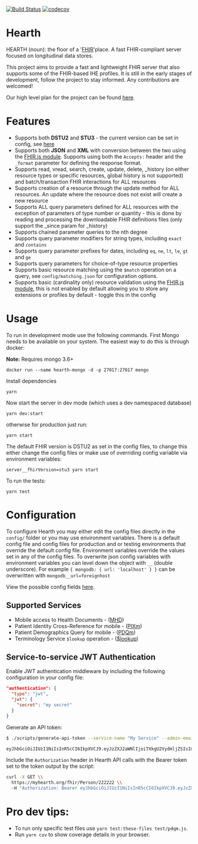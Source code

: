 [![Build Status](https://travis-ci.org/jembi/hearth.svg?branch=master)](https://travis-ci.org/jembi/hearth) [![codecov](https://codecov.io/gh/jembi/hearth/branch/master/graph/badge.svg)](https://codecov.io/gh/jembi/hearth)

# Hearth
HEARTH (noun): the floor of a '[FHIR](http://hl7.org/fhir/)'place. A fast FHIR-compliant server focused on longitudinal data stores.

This project aims to provide a fast and lightweight FHIR server that also supports some of the FHIR-based IHE profiles. It is still in the early stages of development, follow the project to stay informed. Any contributions are welcomed!

Our high level plan for the project can be found [here](https://docs.google.com/document/d/1wJr-A0xJFEwwR9y5c5tVGb0_rH7IQFBJRhMNRU31Fis/edit?usp=sharing).

# Features

* Supports both **DSTU2** and **STU3** - the current version can be set in config, see [here](https://github.com/jembi/hearth/blob/master/config/default.json#L6)
* Supports both **JSON** and **XML** with conversion between the two using the [FHIR.js module](https://www.npmjs.com/package/fhir). Supports using both the `Accepts:` header and the `_format` parameter for defining the response format.
* Supports read, vread, search, create, update, delete, _history (on either resource types or specific resources, global history is not supported) and batch/transaction FHIR interactions for ALL resources
* Supports creation of a resource through the update method for ALL resources. An update where the resource does not exist will create a new resource
* Supports ALL query parameters defined for ALL resources with the exception of parameters of type number or quantity - this is done by reading and processing the downloadable FHIR definitions files (only support the _since param for _history)
* Supports chained parameter queries to the nth degree
* Supports query parameter modifiers for string types, including `exact` and `contains`
* Supports query parameter prefixes for dates, including `eq`, `ne`, `lt`, `le`, `gt` and `ge`
* Supports query parameters for choice-of-type resource properties
* Supports basic resource matching using the `$match` operation on a query, see `config/matching.json` for configuration options.
* Supports basic (cardinality only) resource validation using the [FHIR.js module](https://www.npmjs.com/package/fhir), this is not enabled by default allowing you to store any extensions or profiles by default - toggle this in the config

# Usage
To run in development mode use the following commands. First Mongo needs to be available on your system. The easiest way to do this is through docker:

**Note:** Requires mongo 3.6+

```
docker run --name hearth-mongo -d -p 27017:27017 mongo
```
Install dependencies
```
yarn
```
Now start the server in dev mode (which uses a dev namespaced database)
```
yarn dev:start
```
otherwise for production just run:
```
yarn start
```

The default FHIR version is DSTU2 as set in the config files, to change this either change the config files or make use of overriding config variable via environment variables:
```
server__fhirVersion=stu3 yarn start
```

To run the tests:
```
yarn test
```

# Configuration

To configure Hearth you may either edit the config files directly in the `config/` folder or you may use environment variables. There is a default config file and config files for production and or testing environments that override the default config file. Environment variables override the values set in any of the config files. To overwrite json config variables with environment variables you can level down the object with `__` (double underscore).  For example `{ mongodb: { url: 'localhost' } }` can be overwritten with `mongodb__url=foreignhost`

View the possible config fields [here](https://github.com/jembi/hearth/blob/master/config/default.json).

## Supported Services
* Mobile access to Health Documents - ([MHD](http://www.ihe.net/uploadedFiles/Documents/ITI/IHE_ITI_Suppl_MHD.pdf))
* Patient Identity Cross-Reference for mobile - ([PIXm](http://ihe.net/uploadedFiles/Documents/ITI/IHE_ITI_Suppl_PIXm.pdf))
* Patient Demographics Query for mobile - ([PDQm](http://www.ihe.net/uploadedFiles/Documents/ITI/IHE_ITI_Suppl_PDQm.pdf))
* Terminology Service `$lookup` operation - ([$lookup](https://www.hl7.org/fhir/DSTU2/valueset-operations.html#lookup))

## Service-to-service JWT Authentication

Enable JWT authentication middleware by including the following configuration in your config file:

```json
"authentication": {
  "type": "jwt",
  "jwt": {
    "secret": "my secret"
  }
}
```

Generate an API token:

```bash
$ ./scripts/generate-api-token --service-name "My Service" --admin-email admin@my-service.org --secret "my secret"

eyJhbGciOiJIUzI1NiIsInR5cCI6IkpXVCJ9.eyJzZXJ2aWNlIjoiTXkgU2VydmljZSIsImVtYWlsIjoiYWRtaW5AbXktc2VydmljZS5vcmciLCJ0eXBlIjoic2VydmljZSIsImlhdCI6MTUzMjQyNjg2NywiaXNzIjoiSGVhcnRoIn0.bQomDjWkwSrTyYAiX917kiKZvbsh9httwqRGEMvqZak
```

Include the `Authorization` header in Hearth API calls with the Bearer token set to the token output by the script:

```bash
curl -X GET \\
  https://myhearth.org/fhir/Person/222222 \\
  -H "Authorization: Bearer eyJhbGciOiJIUzI1NiIsInR5cCI6IkpXVCJ9.eyJzZXJ2aWNlIjoiTXkgU2VydmljZSIsImVtYWlsIjoiYWRtaW5AbXktc2VydmljZS5vcmciLCJ0eXBlIjoic2VydmljZSIsImlhdCI6MTUzMjQyNjg2NywiaXNzIjoiSGVhcnRoIn0.bQomDjWkwSrTyYAiX917kiKZvbsh9httwqRGEMvqZak"
```

# Pro dev tips:
* To run only specific test files use `yarn test:these-files test/pdqm.js`.
* Run `yarn cov` to show coverage details in your browser.
